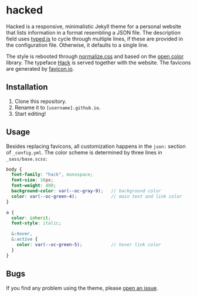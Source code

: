 # hacked

Hacked is a responsive, minimalistic Jekyll theme for a personal website that lists information in a format resembling a JSON file. The description field uses [typed.js](https://mattboldt.com/demos/typed-js/) to cycle through multiple lines, if these are provided in the configuration file. Otherwise, it defaults to a single line.

The style is rebooted through [normalize.css](https://necolas.github.io/normalize.css/) and based on the [open color](https://yeun.github.io/open-color/) library. The typeface [Hack](https://sourcefoundry.org/hack/) is served together with the website. The favicons are generated by [favicon.io](https://favicon.io/).

## Installation

1.  Clone this repository.
2.  Rename it to `[username].github.io`.
3.  Start editing!

## Usage

Besides replacing favicons, all customization happens in the `json:` section of `_config.yml`. The color scheme is determined by three lines in `_sass/base.scss`:

```scss
body {
  font-family: "hack", monospace;
  font-size: 16px;
  font-weight: 400;
  background-color: var(--oc-gray-9);   // background color
  color: var(--oc-green-4);             // main text and link color
}
```

```scss
a {
  color: inherit;
  font-style: italic;

  &:hover,
  &:active {
    color: var(--oc-green-5);           // hover link color
  }
}
```

## Bugs

If you find any problem using the theme, please [open an issue](https://github.com/piazzai/hacked/issues).